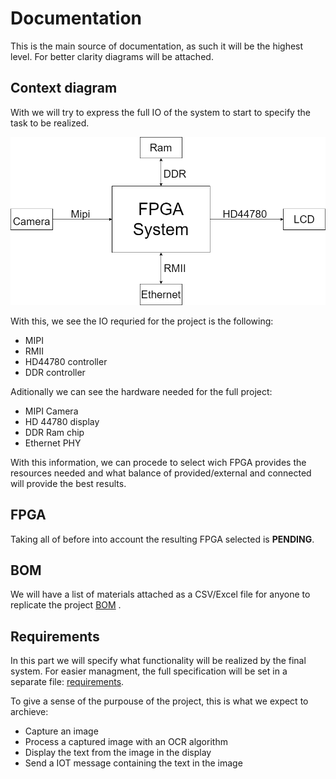 # Documentation

This is the main source of documentation, as such it will be the highest level. For better clarity diagrams will be attached.

##  Context diagram

With we will try to express the full IO of the system to start to specify the task to be realized.

![Context diagram](ContextDiagram.drawio.png)

With this, we see the IO requried for the project is the following:
- MIPI
- RMII
- HD44780 controller
- DDR controller

Aditionally we can see the hardware needed for the full project:
- MIPI Camera
- HD 44780 display
- DDR Ram chip
- Ethernet PHY

With this information, we can procede to select wich FPGA provides the resources needed and what balance of provided/external and connected will provide the best results.

## FPGA

Taking all of before into account the resulting FPGA selected is **PENDING**.

## BOM

We will have a list of materials attached as a CSV/Excel file for anyone to replicate the project [BOM](BOM.csv) .

## Requirements

In this part we will specify what functionality will be realized by the final system. For easier managment, the full specification will be set in a separate file:  [requirements](REQUIREMENTS.md).

To give a sense of the purpouse of the project, this is what we expect to archieve:
+ Capture an image
+ Process a captured image with an OCR algorithm
+ Display the text from the image in the display
+ Send a IOT message containing the text in the image


